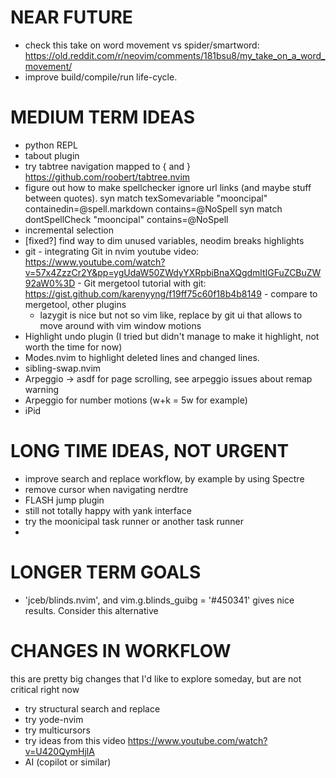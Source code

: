 # NEAR FUTURE 
- check this take on word movement vs spider/smartword:
    https://old.reddit.com/r/neovim/comments/181bsu8/my_take_on_a_word_movement/
- improve build/compile/run life-cycle. 

# MEDIUM TERM IDEAS
- python REPL
- tabout plugin
- try tabtree navigation mapped to { and } https://github.com/roobert/tabtree.nvim
- figure out how to make spellchecker ignore url links (and maybe stuff between quotes).
    syn match texSomevariable "mooncipal" containedin=@spell.markdown contains=@NoSpell
    syn match dontSpellCheck "mooncipal" contains=@NoSpell
- incremental selection
- [fixed?] find way to dim unused variables, neodim breaks highlights
- git
        - integrating Git in nvim youtube video: https://www.youtube.com/watch?v=57x4ZzzCr2Y&pp=ygUdaW50ZWdyYXRpbiBnaXQgdmltIGFuZCBuZW92aW0%3D
        - Git mergetool tutorial with git: https://gist.github.com/karenyyng/f19ff75c60f18b4b8149
        - compare to mergetool, other plugins
    - lazygit is nice but not so vim like, replace by git ui that allows to move around with vim window motions
- Highlight undo plugin (I tried but didn't manage to make it highlight, not worth the time for now)
- Modes.nvim to highlight deleted lines and changed lines.
- sibling-swap.nvim
- Arpeggio -> asdf for page scrolling, see arpeggio issues about remap warning
- Arpeggio for number motions (w+k = 5w for example)
- iPid

# LONG TIME IDEAS, NOT URGENT
- improve search and replace workflow, by example by using Spectre
- remove cursor when navigating nerdtre
- FLASH jump plugin
- still not totally happy with yank interface
- try the moonicipal task runner or another task runner
-

# LONGER TERM GOALS
- 'jceb/blinds.nvim', and vim.g.blinds_guibg = '#450341' gives nice results. Consider this alternative

# CHANGES IN WORKFLOW
this are pretty big changes that I'd like to explore someday, but are not critical right now
- try structural search and replace
- try yode-nvim
- try multicursors
- try ideas from this video https://www.youtube.com/watch?v=U420QymHjlA
- AI (copilot or similar)
